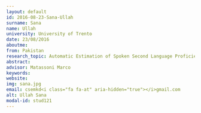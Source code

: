 ```yaml
---
layout: default 
id: 2016-08-23-Sana-Ullah
surname: Sana
name: Ullah
university: University of Trento
date: 23/08/2016
aboutme: 
from: Pakistan
research_topic: Automatic Estimation of Spoken Second Language Proficiency
abstract: 
advisor: Matassoni Marco
keywords: 
website: 
img: sana.jpg
email: csemkd<i class="fa fa-at" aria-hidden="true"></i>gmail.com
alt: Ullah Sana
modal-id: stud121
---
```

